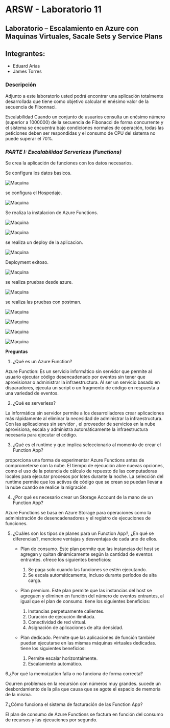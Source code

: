 # ARSW - Laboratorio 11

## Laboratorio – Escalamiento en Azure con Maquinas Virtuales, Sacale Sets y Service Plans

## Integrantes:

- Eduard Arias
- James Torres

### Descripción
Adjunto a este laboratorio usted podrá encontrar una aplicación totalmente desarrollada que tiene como objetivo calcular el enésimo valor de la secuencia de Fibonnaci.

Escalabilidad Cuando un conjunto de usuarios consulta un enésimo número (superior a 1000000) de la secuencia de Fibonacci de forma concurrente y el sistema se encuentra bajo condiciones normales de operación, todas las peticiones deben ser respondidas y el consumo de CPU del sistema no puede superar el 70%.

### *PARTE I: Escalabilidad Serverless (Functions)*

Se crea la aplicación de funciones con los datos necesarios.

Se configura los datos basicos.

![Maquina](./images/Captura.PNG) 

se configura el Hospedaje.

![Maquina](./images/Captura2.PNG)

Se realiza la instalacion de Azure Functions.

![Maquina](./images/Captura3.PNG) 

![Maquina](./images/Captura4.PNG) 

se realiza un deploy de la aplicacion.

![Maquina](./images/Captura5.PNG)

Deployment exitoso.

![Maquina](./images/Captura6.PNG) 

se realiza pruebas desde azure.

![Maquina](./images/Captura8.PNG) 

se realiza las pruebas con postman.

![Maquina](./images/Captura10.PNG) 

![Maquina](./images/Captura7.PNG) 

![Maquina](./images/Captura11.PNG) 

![Maquina](./images/Captura9.PNG) 

**Preguntas**

1. ¿Qué es un Azure Function?

Azure Function:
Es un servicio informático sin servidor que permite al usuario ejecutar código desencadenado por eventos sin tener que aprovisionar o administrar la infraestructura. Al ser un servicio basado en disparadores, ejecuta un script o un fragmento de código en respuesta a una variedad de eventos.

2. ¿Qué es serverless?

La informática sin servidor permite a los desarrolladores crear aplicaciones más rápidamente al eliminar la necesidad de administrar la infraestructura. Con las aplicaciones sin servidor , el proveedor de servicios en la nube aprovisiona, escala y administra automáticamente la infraestructura necesaria para ejecutar el código.

3. ¿Qué es el runtime y que implica seleccionarlo al momento de crear el Function App?

proporciona una forma de experimentar Azure Functions antes de comprometerse con la nube. El tiempo de ejecución abre nuevas opciones, como el uso de la potencia de cálculo de repuesto de las computadoras locales para ejecutar procesos por lotes durante la noche. La selección del runtime permite que los activos de código que se crean se puedan llevar a la nube cuando se realice la migración.

4. ¿Por qué es necesario crear un Storage Account de la mano de un Function App?

Azure Functions se basa en Azure Storage para operaciones como la administración de desencadenadores y el registro de ejecuciones de funciones.

5. ¿Cuáles son los tipos de planes para un Function App?, ¿En qué se diferencias?, mencione ventajas y desventajas de cada uno de ellos.

	- Plan de consumo.
	Este plan permite que las instancias del host se agregan y quitan dinámicamente según la cantidad de eventos entrantes. ofrece los siguientes beneficios:
		1. Se paga solo cuando las funciones se estén ejecutando.
		2. Se escala automáticamente, incluso durante períodos de alta carga.

	- Plan premium.
	Este plan permite que las instancias del host se agreguen y eliminen en función del número de eventos entrantes, al igual que el plan de consumo. tiene los siguientes beneficios:
		1. Instancias perpetuamente calientes.
		2. Duración de ejecución ilimitada.
		3. Conectividad de red virtual.
		4. Asignación de aplicaciones de alta densidad.

	- Plan dedicado.
	Permite que las aplicaciones de función también puedan ejecutarse en las mismas máquinas virtuales dedicadas. tiene los siguientes beneficios:
		1. Permite escalar horizontalmente.
		2. Escalamiento automático.

6.¿Por qué la memoization falla o no funciona de forma correcta?

Ocurren problemas en la recursión con números muy grandes. sucede un desbordamiento de la pila que causa que se agote el espacio de memoria de la misma.

7.¿Cómo funciona el sistema de facturación de las Function App?

El plan de consumo de Azure Functions se factura en función del consumo de recursos y las ejecuciones por segundo.
